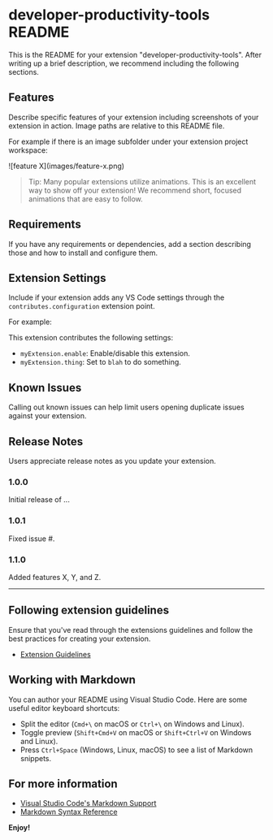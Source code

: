 # developer-productivity-tools README

This is the README for your extension "developer-productivity-tools". After writing up a brief description, we recommend including the following sections.

## Features

Describe specific features of your extension including screenshots of your extension in action. Image paths are relative to this README file.

For example if there is an image subfolder under your extension project workspace:

\!\[feature X\]\(images/feature-x.png\)

> Tip: Many popular extensions utilize animations. This is an excellent way to show off your extension! We recommend short, focused animations that are easy to follow.

## Requirements

If you have any requirements or dependencies, add a section describing those and how to install and configure them.

## Extension Settings

Include if your extension adds any VS Code settings through the `contributes.configuration` extension point.

For example:

This extension contributes the following settings:

* `myExtension.enable`: Enable/disable this extension.
* `myExtension.thing`: Set to `blah` to do something.

## Known Issues

Calling out known issues can help limit users opening duplicate issues against your extension.

## Release Notes

Users appreciate release notes as you update your extension.

### 1.0.0

Initial release of ...

### 1.0.1

Fixed issue #.

### 1.1.0

Added features X, Y, and Z.

---

## Following extension guidelines

Ensure that you've read through the extensions guidelines and follow the best practices for creating your extension.

* [Extension Guidelines](https://code.visualstudio.com/api/references/extension-guidelines)

## Working with Markdown

You can author your README using Visual Studio Code. Here are some useful editor keyboard shortcuts:

* Split the editor (`Cmd+\` on macOS or `Ctrl+\` on Windows and Linux).
* Toggle preview (`Shift+Cmd+V` on macOS or `Shift+Ctrl+V` on Windows and Linux).
* Press `Ctrl+Space` (Windows, Linux, macOS) to see a list of Markdown snippets.

## For more information

* [Visual Studio Code's Markdown Support](http://code.visualstudio.com/docs/languages/markdown)
* [Markdown Syntax Reference](https://help.github.com/articles/markdown-basics/)

**Enjoy!**
